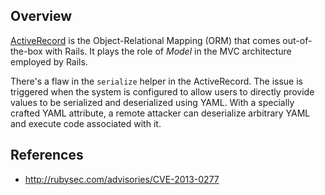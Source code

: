 ## Overview
[ActiveRecord](https://rubygems.org/gems/activerecord/) is the Object-Relational Mapping (ORM) that comes out-of-the-box with Rails. It plays the role of _Model_ in the MVC architecture employed by Rails.

There's a flaw in the `serialize` helper in the ActiveRecord. The issue is triggered when the system is configured to allow users to directly provide values to be serialized and deserialized using YAML.
With a specially crafted YAML attribute, a remote attacker can deserialize arbitrary YAML and execute code associated with it.

## References
- http://rubysec.com/advisories/CVE-2013-0277
